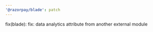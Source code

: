 ```yaml
---
'@razorpay/blade': patch
---
```

fix(blade): fix: data analytics attribute from another external module